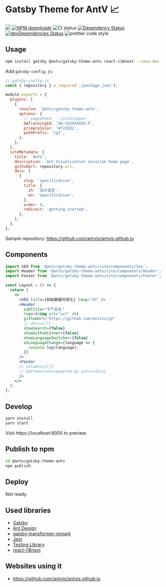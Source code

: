 # Gatsby Theme for AntV 📈

[![](https://flat.badgen.net/npm/v/@antv/gatsby-theme-antv?icon=npm)](https://www.npmjs.com/package/@antv/gatsby-theme-antv)
[![NPM downloads](http://img.shields.io/npm/dm/@antv/gatsby-theme-antv.svg?style=flat-square)](http://npmjs.com/@antv/gatsby-theme-antv)
![CI status](https://github.com/antvis/gatsby-theme-antv/workflows/Node%20CI/badge.svg)
[![Dependency Status](https://david-dm.org/antvis/gatsby-theme-antv.svg?style=flat-square&path=@antv/gatsby-theme-antv)](https://david-dm.org/antvis/gatsby-theme-antv?path=@antv/gatsby-theme-antv)
[![devDependencies Status](https://david-dm.org/antvis/gatsby-theme-antv/dev-status.svg?style=flat-square&path=@antv/gatsby-theme-antv)](https://david-dm.org/antvis/gatsby-theme-antv?type=dev&path=@antv/gatsby-theme-antv)
![prettier code style](https://img.shields.io/badge/code_style-prettier-ff69b4.svg?style=flat-square)

## Usage

```bash
npm install gatsby @antv/gatsby-theme-antv react-i18next --save-dev
```

Add `gatsby-config.js`:

```js
// gatsby-config.js
const { repository } = require('./package.json');

module.exports = {
  plugins: [
    {
      resolve: `@antv/gatsby-theme-antv`,
      options: {
        // pagesPath: './site/pages',
        GATrackingId: `UA-XXXXXXXXX-X`,
        primaryColor: '#722ED1',
        pathPrefix: '/g2',
      },
    },
  ],
  siteMetadata: {
    title: `AntV`,
    description: `Ant Visualization solution home page`,
    githubUrl: repository.url,
    docs: [
      {
        slug: 'specification',
        title: {
          zh: '设计语言',
          en: 'Specification',
        },
        order: 0,
        redirect: 'getting-started',
      },
    ],
  },
};
```

Sample repository: https://github.com/antvis/antvis.github.io

## Components

```jsx
import SEO from '@antv/gatsby-theme-antv/site/components/Seo';
import Header from '@antv/gatsby-theme-antv/site/components/Header';
import Footer from '@antv/gatsby-theme-antv/site/components/Footer';

const Layout = () => {
  return (
    <>
      <SEO title={蚂蚁数据可视化} lang="zh" />
      <Header
        subTitle="子产品名"
        logo={<img src="url" />}
        githubUrl="https://github.com/antvis/g2"
        // docs={[]}
        showSearch={false}
        showGithubCorner={false}
        showLanguageSwitcher={false}
        onLanguageChange={language => {
          console.log(language);
        }}
      />
      <Footer
      // columns={[]}
      // bottom={<div>powered by antv</div>}
      />
    </>
  );
};
```

## Develop

```bash
yarn install
yarn start
```

Visit https://localhost:8000 to preview.

## Publish to npm

```bash
cd @antv/gatsby-theme-antv
npm publish
```

## Deploy

Not ready.

## Used libraries

- [Gatsby](https://www.gatsbyjs.org/docs/)
- [Ant Design](https://github.com/ant-design/ant-design)
- [gatsby-transformer-remark](https://www.gatsbyjs.org/packages/gatsby-transformer-remark/)
- [Jest](https://jestjs.io/)
- [Testing Library](https://testing-library.com/)
- [react-i18next](https://react.i18next.com/)

## Websites using it

- https://github.com/antvis/antvis.github.io
